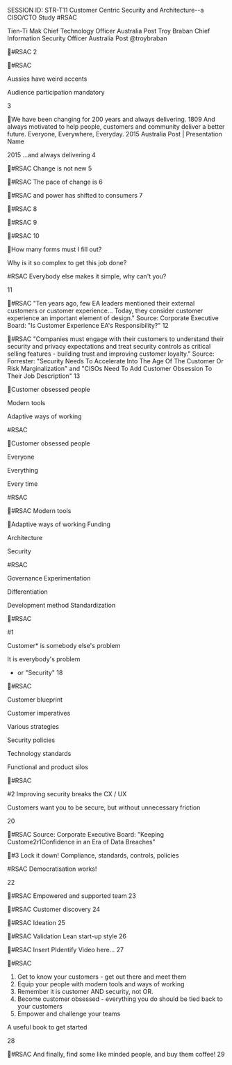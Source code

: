 SESSION ID: STR-T11
Customer Centric Security and Architecture--a CISO/CTO Study
#RSAC

Tien-Ti Mak
Chief Technology Officer Australia Post
Troy Braban
Chief Information Security Officer Australia Post @troybraban

#RSAC
2

#RSAC

Aussies have weird accents

Audience participation mandatory

3

We have been changing for 200 years and always delivering. 1809 And always motivated to help people, customers and community deliver a better future. Everyone, Everywhere, Everyday.
2015 Australia Post | Presentation Name

2015
...and always delivering
4

#RSAC
Change is not new
5

#RSAC
The pace of change is
6

#RSAC
and power has shifted to consumers
7

#RSAC
8

#RSAC
9

#RSAC
10

How many forms must I
fill out?

Why is it so complex to get this job
done?

#RSAC
Everybody else makes it simple, why
can't you?

11

#RSAC
"Ten years ago, few EA leaders mentioned their external customers or customer experience...
Today, they consider customer experience an important element of design."
Source: Corporate Executive Board: "Is Customer Experience EA's Responsibility?"
12

#RSAC
"Companies must engage with their customers to understand their security and privacy expectations and treat security controls as critical selling features - building
trust and improving customer loyalty."
Source: Forrester: "Security Needs To Accelerate Into The Age Of The Customer Or Risk Marginalization" and "CISOs Need To Add Customer Obsession To Their Job Description"
13

Customer obsessed people

Modern tools

Adaptive ways of working

#RSAC

Customer obsessed people

Everyone

Everything

Every time

#RSAC

#RSAC
Modern tools

Adaptive ways of working
Funding

Architecture

Security

#RSAC

Governance
Experimentation

Differentiation

Development method
Standardization

#RSAC

#1

Customer* is somebody else's
problem

It is everybody's problem

* or "Security"
18

#RSAC

Customer blueprint

Customer imperatives

Various strategies

Security policies

Technology standards

Functional and product silos

#RSAC

#2
Improving security breaks
the CX / UX

Customers want you to be secure,
but without unnecessary
friction

20

#RSAC
Source: Corporate Executive Board: "Keeping Custome2r1Confidence in an Era of Data Breaches"

#3
Lock it down! Compliance, standards, controls, policies

#RSAC
Democratisation works!

22

#RSAC
Empowered and supported team
23

#RSAC
Customer discovery
24

#RSAC
Ideation
25

#RSAC
Validation Lean start-up style
26

#RSAC
Insert PIdentify Video here...
27

#RSAC

1. Get to know your customers - get out there and meet them
2. Equip your people with modern tools and ways of working
3. Remember it is customer AND security, not OR.
4. Become customer obsessed - everything you do should be tied back to your customers
5. Empower and challenge your teams

A useful book to get started

28

#RSAC
And finally, find some like minded people, and buy them coffee!
29


